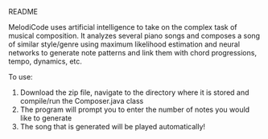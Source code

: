 README

MelodiCode uses artificial intelligence to take on the complex task of musical composition. It analyzes several piano songs and composes a song of similar style/genre using maximum likelihood estimation and neural networks to generate note patterns and link them with chord progressions, tempo, dynamics, etc.

To use: 
1. Download the zip file, navigate to the directory where it is stored and compile/run the Composer.java class
2. The program will prompt you to enter the number of notes you would like to generate
3. The song that is generated will be played automatically!
